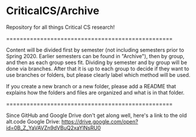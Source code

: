 # CriticalCS/Archive
Repository for all things Critical CS research!

=================================================

Content will be divided first by semester (not including semesters prior to Spring 2020. Earlier semesters can be found in "Archive"), then by group, and then as each group sees fit. Dividing by semester and by group will be done via branches. After that it is up to each group to decide if they want to use branches or folders, but please clearly label which method will be used.

If you create a new branch or a new folder, please add a README that explains how the folders and files are organized and what is in that folder.

=================================================

Since GitHub and Google Drive don't get along well, here's a link to the old alt.code Google Drive: https://drive.google.com/open?id=0B_Z_YaVAVZn9dVBuQ2xaYlNsRU0
